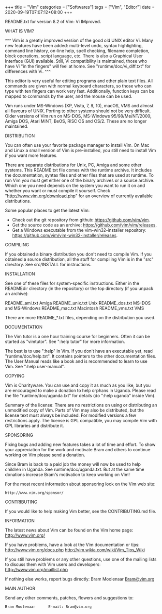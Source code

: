 +++
title = "Vim"
categories = ["Softwares"]
tags = ["Vim", "Editor"]
date = 2020-09-19T07:07:12+08:00
+++

README.txt for version 8.2 of Vim: Vi IMproved.


WHAT IS VIM?

^^^
Vim is a greatly improved version of the good old UNIX editor Vi.  Many new
features have been added: multi-level undo, syntax highlighting, command line
history, on-line help, spell checking, filename completion, block operations,
script language, etc.  There is also a Graphical User Interface (GUI)
available.  Still, Vi compatibility is maintained, those who have Vi "in the
fingers" will feel at home.  See "runtime/doc/vi_diff.txt" for differences with
Vi.
^^^

This editor is very useful for editing programs and other plain text files.
All commands are given with normal keyboard characters, so those who can type
with ten fingers can work very fast.  Additionally, function keys can be
mapped to commands by the user, and the mouse can be used.

Vim runs under MS-Windows (XP, Vista, 7, 8, 10), macOS, VMS and almost all
flavours of UNIX.  Porting to other systems should not be very difficult.
Older versions of Vim run on MS-DOS, MS-Windows 95/98/Me/NT/2000, Amiga DOS,
Atari MiNT, BeOS, RISC OS and OS/2.  These are no longer maintained.


DISTRIBUTION

You can often use your favorite package manager to install Vim.  On Mac and
Linux a small version of Vim is pre-installed, you still need to install Vim
if you want more features.

There are separate distributions for Unix, PC, Amiga and some other systems.
This README.txt file comes with the runtime archive.  It includes the
documentation, syntax files and other files that are used at runtime.  To run
Vim you must get either one of the binary archives or a source archive.
Which one you need depends on the system you want to run it on and whether you
want or must compile it yourself.  Check "http://www.vim.org/download.php" for
an overview of currently available distributions.

Some popular places to get the latest Vim:
* Check out the git repository from github: https://github.com/vim/vim.
* Get the source code as an archive: https://github.com/vim/vim/releases.
* Get a Windows executable from the vim-win32-installer repository:
  https://github.com/vim/vim-win32-installer/releases.


COMPILING

If you obtained a binary distribution you don't need to compile Vim.  If you
obtained a source distribution, all the stuff for compiling Vim is in the
"src" directory.  See src/INSTALL for instructions.


INSTALLATION

See one of these files for system-specific instructions.  Either in the
READMEdir directory (in the repository) or the top directory (if you unpack an
archive):

README_ami.txt		Amiga
README_unix.txt		Unix
README_dos.txt		MS-DOS and MS-Windows
README_mac.txt		Macintosh
README_vms.txt		VMS

There are more README_*.txt files, depending on the distribution you used.


DOCUMENTATION

The Vim tutor is a one hour training course for beginners.  Often it can be
started as "vimtutor".  See ":help tutor" for more information.

The best is to use ":help" in Vim.  If you don't have an executable yet, read
"runtime/doc/help.txt".  It contains pointers to the other documentation
files.  The User Manual reads like a book and is recommended to learn to use
Vim.  See ":help user-manual".


COPYING

Vim is Charityware.  You can use and copy it as much as you like, but you are
encouraged to make a donation to help orphans in Uganda.  Please read the file
"runtime/doc/uganda.txt" for details (do ":help uganda" inside Vim).

Summary of the license: There are no restrictions on using or distributing an
unmodified copy of Vim.  Parts of Vim may also be distributed, but the license
text must always be included.  For modified versions a few restrictions apply.
The license is GPL compatible, you may compile Vim with GPL libraries and
distribute it.


SPONSORING

Fixing bugs and adding new features takes a lot of time and effort.  To show
your appreciation for the work and motivate Bram and others to continue
working on Vim please send a donation.

Since Bram is back to a paid job the money will now be used to help children
in Uganda.  See runtime/doc/uganda.txt.  But at the same time donations
increase Bram's motivation to keep working on Vim!

For the most recent information about sponsoring look on the Vim web site:

	http://www.vim.org/sponsor/


CONTRIBUTING

If you would like to help making Vim better, see the CONTRIBUTING.md file.


INFORMATION

The latest news about Vim can be found on the Vim home page:
	http://www.vim.org/

If you have problems, have a look at the Vim documentation or tips:
	http://www.vim.org/docs.php
	http://vim.wikia.com/wiki/Vim_Tips_Wiki

If you still have problems or any other questions, use one of the mailing
lists to discuss them with Vim users and developers:
	http://www.vim.org/maillist.php

If nothing else works, report bugs directly:
	Bram Moolenaar <Bram@vim.org>


MAIN AUTHOR

Send any other comments, patches, flowers and suggestions to:

	Bram Moolenaar		E-mail:	Bram@vim.org
